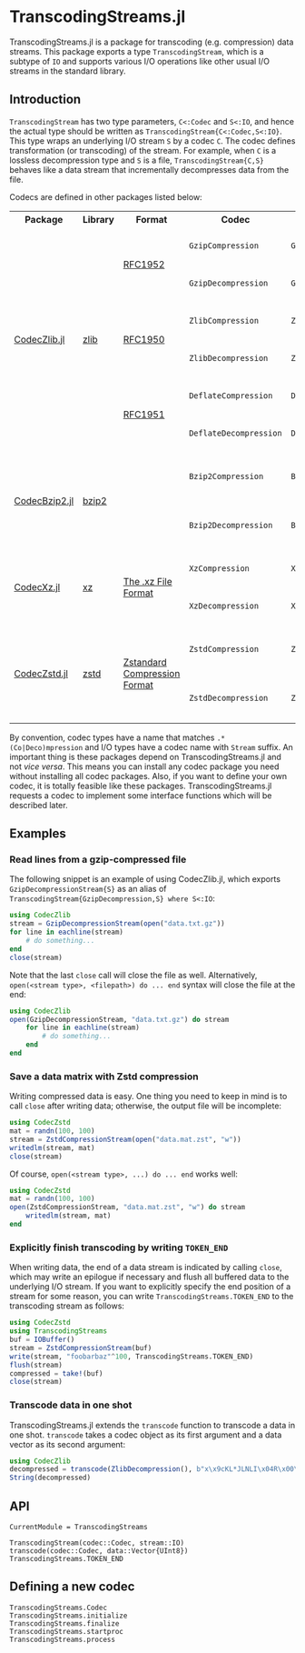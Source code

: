 TranscodingStreams.jl
=====================

TranscodingStreams.jl is a package for transcoding (e.g. compression) data
streams. This package exports a type `TranscodingStream`, which
is a subtype of `IO` and supports various I/O operations like other usual I/O
streams in the standard library.


Introduction
------------

`TranscodingStream` has two type parameters, `C<:Codec` and `S<:IO`, and hence
the actual type should be written as `TranscodingStream{C<:Codec,S<:IO}`. This
type wraps an underlying I/O stream `S` by a codec `C`. The codec defines
transformation (or transcoding) of the stream. For example, when `C` is a
lossless decompression type and `S` is a file, `TranscodingStream{C,S}` behaves
like a data stream that incrementally decompresses data from the file.

Codecs are defined in other packages listed below:

<table>
    <tr>
        <th>Package</th>
        <th>Library</th>
        <th>Format</th>
        <th>Codec</th>
        <th>Stream</th>
        <th>Description</th>
    </tr>
    <tr>
        <td rowspan="6"><a href="https://github.com/bicycle1885/CodecZlib.jl">CodecZlib.jl</a></td>
        <td rowspan="6"><a href="http://zlib.net/">zlib</a></td>
        <td rowspan="2"><a href="https://tools.ietf.org/html/rfc1952">RFC1952</a></td>
        <td><code>GzipCompression</code></td>
        <td><code>GzipCompressionStream</code></td>
        <td>Compress data in gzip (.gz) format.</td>
    </tr>
    <tr>
        <td><code>GzipDecompression</code></td>
        <td><code>GzipDecompressionStream</code></td>
        <td>Decompress data in gzip (.gz) format.</td>
    </tr>
    <tr>
        <td rowspan="2"><a href="https://tools.ietf.org/html/rfc1950">RFC1950</a></td>
        <td><code>ZlibCompression</code></td>
        <td><code>ZlibCompressionStream</code></td>
        <td>Compress data in zlib format.</td>
    </tr>
    <tr>
        <td><code>ZlibDecompression</code></td>
        <td><code>ZlibDecompressionStream</code></td>
        <td>Decompress data in zlib format.</td>
    </tr>
    <tr>
        <td rowspan="2"><a href="https://tools.ietf.org/html/rfc1951">RFC1951</a></td>
        <td><code>DeflateCompression</code></td>
        <td><code>DeflateCompressionStream</code></td>
        <td>Compress data in zlib format.</td>
    </tr>
    <tr>
        <td><code>DeflateDecompression</code></td>
        <td><code>DeflateDecompressionStream</code></td>
        <td>Decompress data in zlib format.</td>
    </tr>
    <tr>
        <td rowspan="2"><a href="https://github.com/bicycle1885/CodecBzip2.jl">CodecBzip2.jl</a></td>
        <td rowspan="2"><a href="http://www.bzip.org/">bzip2</a></td>
        <td rowspan="2"></td>
        <td><code>Bzip2Compression</code></td>
        <td><code>Bzip2CompressionStream</code></td>
        <td>Compress data in bzip2 (.bz2) format.</td>
    </tr>
    <tr>
        <td><code>Bzip2Decompression</code></td>
        <td><code>Bzip2DecompressionStream</code></td>
        <td>Decompress data in bzip2 (.bz2) format.</td>
    </tr>
    <tr>
        <td rowspan="2"><a href="https://github.com/bicycle1885/CodecXz.jl">CodecXz.jl</a></td>
        <td rowspan="2"><a href="https://tukaani.org/xz/">xz</a></td>
        <td rowspan="2"><a href="https://tukaani.org/xz/xz-file-format.txt">The .xz File Format</a></td>
        <td><code>XzCompression</code></td>
        <td><code>XzCompressionStream</code></td>
        <td>Compress data in xz (.xz) format.</td>
    </tr>
    <tr>
        <td><code>XzDecompression</code></td>
        <td><code>XzDecompressionStream</code></td>
        <td>Decompress data in xz (.xz) format.</td>
    </tr>
    <tr>
        <td rowspan="2"><a href="https://github.com/bicycle1885/CodecZstd.jl">CodecZstd.jl</a></td>
        <td rowspan="2"><a href="http://facebook.github.io/zstd/">zstd</a></td>
        <td rowspan="2"><a href="https://github.com/facebook/zstd/blob/dev/doc/zstd_compression_format.md">Zstandard Compression Format</a></td>
        <td><code>ZstdCompression</code></td>
        <td><code>ZstdCompressionStream</code></td>
        <td>Compress data in zstd (.zst) format.</td>
    </tr>
    <tr>
        <td><code>ZstdDecompression</code></td>
        <td><code>ZstdDecompressionStream</code></td>
        <td>Decompress data in zstd (.zst) format.</td>
    </tr>
</table>

By convention, codec types have a name that matches `.*(Co|Deco)mpression` and
I/O types have a codec name with `Stream` suffix.  An important thing is these
packages depend on TranscodingStreams.jl and not *vice versa*. This means you
can install any codec package you need without installing all codec packages.
Also, if you want to define your own codec, it is totally feasible like these
packages.  TranscodingStreams.jl requests a codec to implement some interface
functions which will be described later.


Examples
--------

### Read lines from a gzip-compressed file

The following snippet is an example of using CodecZlib.jl, which exports
`GzipDecompressionStream{S}` as an alias of
`TranscodingStream{GzipDecompression,S} where S<:IO`:
```julia
using CodecZlib
stream = GzipDecompressionStream(open("data.txt.gz"))
for line in eachline(stream)
    # do something...
end
close(stream)
```

Note that the last `close` call will close the file as well.  Alternatively,
`open(<stream type>, <filepath>) do ... end` syntax will close the file at the
end:
```julia
using CodecZlib
open(GzipDecompressionStream, "data.txt.gz") do stream
    for line in eachline(stream)
        # do something...
    end
end
```

### Save a data matrix with Zstd compression

Writing compressed data is easy. One thing you need to keep in mind is to call
`close` after writing data; otherwise, the output file will be incomplete:
```julia
using CodecZstd
mat = randn(100, 100)
stream = ZstdCompressionStream(open("data.mat.zst", "w"))
writedlm(stream, mat)
close(stream)
```

Of course, `open(<stream type>, ...) do ... end` works well:
```julia
using CodecZstd
mat = randn(100, 100)
open(ZstdCompressionStream, "data.mat.zst", "w") do stream
    writedlm(stream, mat)
end
```

### Explicitly finish transcoding by writing `TOKEN_END`

When writing data, the end of a data stream is indicated by calling `close`,
which may write an epilogue if necessary and flush all buffered data to the
underlying I/O stream. If you want to explicitly specify the end position of a
stream for some reason, you can write `TranscodingStreams.TOKEN_END` to the
transcoding stream as follows:
```julia
using CodecZstd
using TranscodingStreams
buf = IOBuffer()
stream = ZstdCompressionStream(buf)
write(stream, "foobarbaz"^100, TranscodingStreams.TOKEN_END)
flush(stream)
compressed = take!(buf)
close(stream)
```

### Transcode data in one shot

TranscodingStreams.jl extends the `transcode` function to transcode a data
in one shot. `transcode` takes a codec object as its first argument and a data
vector as its second argument:
```julia
using CodecZlib
decompressed = transcode(ZlibDecompression(), b"x\x9cKL*JLNLI\x04R\x00\x19\xf2\x04U")
String(decompressed)
```


API
---

```@meta
CurrentModule = TranscodingStreams
```

```@docs
TranscodingStream(codec::Codec, stream::IO)
transcode(codec::Codec, data::Vector{UInt8})
TranscodingStreams.TOKEN_END
```


Defining a new codec
--------------------

```@docs
TranscodingStreams.Codec
TranscodingStreams.initialize
TranscodingStreams.finalize
TranscodingStreams.startproc
TranscodingStreams.process
```
